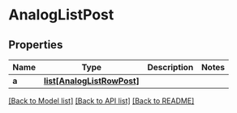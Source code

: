 # AnalogListPost

## Properties
Name | Type | Description | Notes
------------ | ------------- | ------------- | -------------
**a** | [**list[AnalogListRowPost]**](AnalogListRowPost.md) |  | 

[[Back to Model list]](../README.md#documentation-for-models) [[Back to API list]](../README.md#documentation-for-api-endpoints) [[Back to README]](../README.md)


